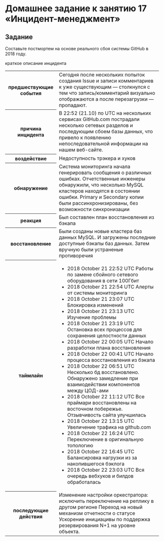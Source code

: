 # Домашнее задание к занятию 17 «Инцидент-менеджмент»


## Задание

Составьте постмортем на основе реального сбоя системы GitHub в 2018 году.


краткое описание инцидента


<table>
  <tr>
    <th>предшествующие события</th>
    <td>Сегодня после нескольких попыток создания Issue и записи комментариев к уже существующим — столкнулся с тем что запись/комментарий визуально отображаются а после перезагрузки — пропадают.</td>
  </tr>
  <tr>
    <th>причина инцидента</th>
    <td>В 22:52 (21.10) по UTC на нескольких сервисах GitHub.com пострадали несколько сетевых разделов и последующим сбоем базы данных, что привело к появлению непоследовательной информации на нашем веб-сайте.</td>
  </tr>
  <tr>
    <th>воздействие</th>
    <td>Недоступность трэкера и хуков</td>
  </tr>
  <tr>
    <th>обнаружение</th>
    <td>Система мониторинга начала генерировать сообщения о различных ошибках. Отчетственные инженеры обнаружили, что несколько MySQL кластеров находятся в состоянии ошибки. Primary и Secondary копии были рассинхронизированы, без возможности синхронизации</td>
  </tr>
  <tr>
    <th>реакция</th>
    <td>Был составлен план восстановления из бэкапа</td>
  </tr>
  <tr>
    <th>восстановление</th>
    <td>Были созданы новые кластера баз данных MySQL. И загружены последние доступные бэкапы баз данных. Затем вручную были устраненые противоречия</td>
  </tr>  
  <tr>
    <th>таймлайн</th>
    <td>
<ul>
<li>2018 October 21 22:52 UTC Работы по замене сбойного сетевого оборудования в сети 100Гбит
<li>2018 October 21 22:54 UTC Алерты от системы мониторинга</li>
<li>2018 October 21 23:07 UTC Блокировка изменений</li>
<li>2018 October 21 23:13 UTC Изучение проблемы</li>
<li>2018 October 21 23:19 UTC Остановка всех процессов для сохранения целостности данных	</li>
<li>2018 October 22 00:05 UTC Начало разработки плана восстановления</li>
<li>2018 October 22 00:41 UTC Начало процесса восстановления из бэкапа</li>
<li>2018 October 22 06:51 UTC Несколько бд восстановлено. Обнаружено замедление при взаимодействии компонентов между ЦОД-ами</li>
<li>2018 October 22 11:12 UTC Все праймари восстановлены на восточном побережье. Отзывчивость сайта улучшилась</li>
<li>2018 October 22 13:15 UTC Увеличение трафика на github.com</li>
<li>2018 October 22 16:24 UTC Переключение в оригинальную топологию</li>
<li>2018 October 22 16:45 UTC Балансировка нагрузки из за накопившегося бэклога</li>
<li>2018 October 22 23:03 UTC Вся очередь вебхуков и билдов обработалась</li>
</ul>
</td>
  </tr> 
  <tr>
    <th>последующие действия</th>
    <td>
Изменение настройки оркестратора: исключить переключение на реплику в другом регионе
Переход на новый механизм отчетности о статусе
Ускорение инициацивы по поддержка резервирования N+1 на уровне объекта.
	</td>
  </tr>      
</table>









